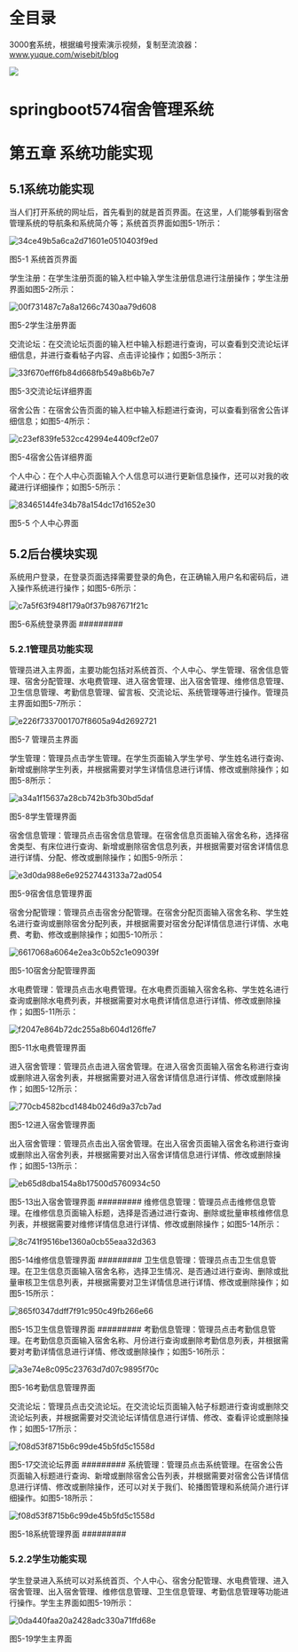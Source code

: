# 全目录

3000套系统，根据编号搜索演示视频，复制至流浪器：www.yuque.com/wisebit/blog


![](https://bitwise.oss-cn-heyuan.aliyuncs.com/2024/11/06/qq_wechat.png)

# springboot574宿舍管理系统

# 第五章 系统功能实现
## 5.1系统功能实现
当人们打开系统的网址后，首先看到的就是首页界面。在这里，人们能够看到宿舍管理系统的导航条和系统简介等；系统首页界面如图5-1所示：

![34ce49b5a6ca2d71601e0510403f9ed](/md/blog.013.jpeg)

图5-1 系统首页界面

学生注册：在学生注册页面的输入栏中输入学生注册信息进行注册操作；学生注册界面如图5-2所示：

![00f731487c7a8a1266c7430aa79d608](/md/blog.013.jpeg)

图5-2学生注册界面

交流论坛：在交流论坛页面的输入栏中输入标题进行查询，可以查看到交流论坛详细信息，并进行查看帖子内容、点击评论操作；如图5-3所示：

![33f670eff6fb84d668fb549a8b6b7e7](/md/blog.014.jpeg)

图5-3交流论坛详细界面

宿舍公告：在宿舍公告页面的输入栏中输入标题进行查询，可以查看到宿舍公告详细信息；如图5-4所示：

![c23ef839fe532cc42994e4409cf2e07](/md/blog.015.jpeg)

图5-4宿舍公告详细界面

个人中心：在个人中心页面输入个人信息可以进行更新信息操作，还可以对我的收藏进行详细操作；如图5-5所示：

![83465144fe34b78a154dc17d1652e30](/md/blog.016.jpeg)

图5-5 个人中心界面

## 5.2后台模块实现
系统用户登录，在登录页面选择需要登录的角色，在正确输入用户名和密码后，进入操作系统进行操作；如图5-6所示：

![c7a5f63f948f179a0f37b987671f21c](/md/blog.013.jpeg)

图5-6系统登录界面
#########
### 5.2.1管理员功能实现
管理员进入主界面，主要功能包括对系统首页、个人中心、学生管理、宿舍信息管理、宿舍分配管理、水电费管理、进入宿舍管理、出入宿舍管理、维修信息管理、卫生信息管理、考勤信息管理、留言板、交流论坛、系统管理等进行操作。管理员主界面如图5-7所示：

![e226f7337001707f8605a94d2692721](/md/blog.013.jpeg)

图5-7 管理员主界面

学生管理：管理员点击学生管理。在学生页面输入学生学号、学生姓名进行查询、新增或删除学生列表，并根据需要对学生详情信息进行详情、修改或删除操作；如图5-8所示：

![a34a1f15637a28cb742b3fb30bd5daf](/md/blog.013.jpeg)

图5-8学生管理界面

宿舍信息管理：管理员点击宿舍信息管理。在宿舍信息页面输入宿舍名称，选择宿舍类型、有床位进行查询、新增或删除宿舍信息列表，并根据需要对宿舍详情信息进行详情、分配、修改或删除操作；如图5-9所示：

![e3d0da988e6e92527443133a72ad054](/md/blog.013.jpeg)

图5-9宿舍信息管理界面

宿舍分配管理：管理员点击宿舍分配管理。在宿舍分配页面输入宿舍名称、学生姓名进行查询或删除宿舍分配列表，并根据需要对宿舍分配详情信息进行详情、水电费、考勤、修改或删除操作；如图5-10所示：

![6617068a6064e2ea3c0b52c1e09039f](/md/blog.013.jpeg)

图5-10宿舍分配管理界面

水电费管理：管理员点击水电费管理。在水电费页面输入宿舍名称、学生姓名进行查询或删除水电费列表，并根据需要对水电费详情信息进行详情、修改或删除操作；如图5-11所示：

![f2047e864b72dc255a8b604d126ffe7](/md/blog.013.jpeg)

图5-11水电费管理界面

进入宿舍管理：管理员点击进入宿舍管理。在进入宿舍页面输入宿舍名称进行查询或删除进入宿舍列表，并根据需要对进入宿舍详情信息进行详情、修改或删除操作；如图5-12所示：

![770cb4582bcd1484b0246d9a37cb7ad](/md/blog.013.jpeg)

图5-12进入宿舍管理界面

出入宿舍管理：管理员点击出入宿舍管理。在出入宿舍页面输入宿舍名称进行查询或删除出入宿舍列表，并根据需要对出入宿舍详情信息进行详情、修改或删除操作；如图5-13所示：

![eb65d8dba154a8b17500d5760934c50](/md/blog.013.jpeg)

图5-13出入宿舍管理界面
#########
维修信息管理：管理员点击维修信息管理。在维修信息页面输入标题，选择是否通过进行查询、删除或批量审核维修信息列表，并根据需要对维修详情信息进行详情、修改或删除操作；如图5-14所示：

![8c741f9516be1360a0cb55eaa32d363](/md/blog.013.jpeg)

图5-14维修信息管理界面
#########
卫生信息管理：管理员点击卫生信息管理。在卫生信息页面输入宿舍名称，选择卫生情况、是否通过进行查询、删除或批量审核卫生信息列表，并根据需要对卫生详情信息进行详情、修改或删除操作；如图5-15所示：

![865f0347ddff7f91c950c49fb266e66](/md/blog.013.jpeg)

图5-15卫生信息管理界面
#########
考勤信息管理：管理员点击考勤信息管理。在考勤信息页面输入宿舍名称、月份进行查询或删除考勤信息列表，并根据需要对考勤详情信息进行详情、修改或删除操作；如图5-16所示：

![a3e74e8c095c23763d7d07c9895f70c](/md/blog.013.jpeg)

图5-16考勤信息管理界面

交流论坛：管理员点击交流论坛。在交流论坛页面输入帖子标题进行查询或删除交流论坛列表，并根据需要对交流论坛详情信息进行详情、修改、查看评论或删除操作；如图5-17所示：

![f08d53f8715b6c99de45b5fd5c1558d](/md/blog.013.jpeg)

图5-17交流论坛界面
#########
系统管理：管理员点击系统管理。在宿舍公告页面输入标题进行查询、新增或删除宿舍公告列表，并根据需要对宿舍公告详情信息进行详情、修改或删除操作，还可以对关于我们、轮播图管理和系统简介进行详细操作。如图5-18所示：

![f08d53f8715b6c99de45b5fd5c1558d](/md/blog.013.jpeg)

图5-18系统管理界面
#########
### 5.2.2学生功能实现
学生登录进入系统可以对系统首页、个人中心、宿舍分配管理、水电费管理、进入宿舍管理、出入宿舍管理、维修信息管理、卫生信息管理、考勤信息管理等功能进行操作。学生主界面如图5-19所示：

![0da440faa20a2428adc330a71ffd68e](/md/blog.013.jpeg)

图5-19学生主界面













